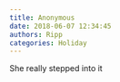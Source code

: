 ```yaml
---
title: Anonymous
date: 2018-06-07 12:34:45
authors: Ripp
categories: Holiday
---
```


 She really stepped into it